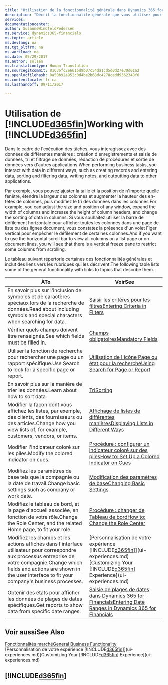 ```yaml
---
title: "Utilisation de la fonctionnalité générale dans Dynamics 365 for Financials | Microsoft"
description: "Décrit la fonctionnalité générale que vous utilisez pour interagir avec des données dans Financials, par exemple entrer les valeurs, trier les données, et modifier les vues."
services: 
documentationcenter: 
author: SusanneWindfeldPedersen
ms.service: dynamics365-financials
ms.topic: article
ms.devlang: na
ms.tgt_pltfrm: na
ms.workload: na
ms.date: 05/29/2017
ms.author: solsen
ms.translationtype: Human Translation
ms.sourcegitcommit: 81636fc2e661bd9b07c54da1cd5d0d27e30d01a2
ms.openlocfilehash: 0a50b92a952c0d4be2b68dc4278cedd9362348f0
ms.contentlocale: fr-ca
ms.lasthandoff: 09/11/2017

---
```

# <a name="working-with-included365finincludesd365finlongmdmd"></a><span data-ttu-id="7c1e5-103">Utilisation de [!INCLUDE[d365fin](includes/d365fin_long_md.md)]</span><span class="sxs-lookup"><span data-stu-id="7c1e5-103">Working with [!INCLUDE[d365fin](includes/d365fin_long_md.md)]</span></span>
<span data-ttu-id="7c1e5-104">Dans le cadre de l'exécution des tâches, vous interagissez avec des données de différentes manières : création d'enregistrements et saisie de données, tri et filtrage de données, rédaction de procédures et sortie de données vers d'autres applications.</span><span class="sxs-lookup"><span data-stu-id="7c1e5-104">When performing business tasks, you interact with data in different ways, such as creating records and entering data, sorting and filtering data, writing notes, and outputting data to other applications.</span></span>

<span data-ttu-id="7c1e5-105">Par exemple, vous pouvez ajuster la taille et la position de n'importe quelle fenêtre, étendre la largeur des colonnes et augmenter la hauteur des en-têtes de colonnes, puis modifiez le tri des données dans les colonnes.</span><span class="sxs-lookup"><span data-stu-id="7c1e5-105">For example, you can adjust the size and position of any window, expand the width of columns and increase the height of column headers, and change the sorting of data in columns.</span></span> <span data-ttu-id="7c1e5-106">Si vous souhaitez utiliser la barre de défilement horizontale pour afficher toutes les colonnes dans une page de liste ou des lignes document, vous constatez la présence d'un volet Figer vertical pour empêcher le défilement de certaines colonnes.</span><span class="sxs-lookup"><span data-stu-id="7c1e5-106">And if you want to use the horizontal scroll bar to view all columns on a list page or on document lines, you will see that there is a vertical freeze pane to restrict some columns from scrolling.</span></span>

<span data-ttu-id="7c1e5-107">Le tableau suivant répertorie certaines des fonctionnalités générales et inclut des liens vers les rubriques qui les décrivent.</span><span class="sxs-lookup"><span data-stu-id="7c1e5-107">The following table lists some of the general functionality with links to topics that describe them.</span></span>

| <span data-ttu-id="7c1e5-108">À</span><span class="sxs-lookup"><span data-stu-id="7c1e5-108">To</span></span> | <span data-ttu-id="7c1e5-109">Voir</span><span class="sxs-lookup"><span data-stu-id="7c1e5-109">See</span></span> |
| --- | --- |
| <span data-ttu-id="7c1e5-110">En savoir plus sur l'inclusion de symboles et de caractères spéciaux lors de la recherche de données.</span><span class="sxs-lookup"><span data-stu-id="7c1e5-110">Read about including symbols and special characters when searching for data.</span></span> |[<span data-ttu-id="7c1e5-111">Saisir les critères pour les filtres</span><span class="sxs-lookup"><span data-stu-id="7c1e5-111">Entering Criteria in Filters</span></span>](ui-enter-criteria-filters.md) |
| <span data-ttu-id="7c1e5-112">Vérifier quels champs doivent être renseignés.</span><span class="sxs-lookup"><span data-stu-id="7c1e5-112">See which fields must be filled in.</span></span> |[<span data-ttu-id="7c1e5-113">Champs obligatoires</span><span class="sxs-lookup"><span data-stu-id="7c1e5-113">Mandatory Fields</span></span>](ui-mandatory-fields.md) |
| <span data-ttu-id="7c1e5-114">Utiliser la fonction de recherche pour rechercher une page ou un rapport spécifique.</span><span class="sxs-lookup"><span data-stu-id="7c1e5-114">Use Search to look for a specific page or report.</span></span> |[<span data-ttu-id="7c1e5-115">Utilisation de l'icône Page ou état pour la recherche</span><span class="sxs-lookup"><span data-stu-id="7c1e5-115">Using Search for Page or Report</span></span>](ui-search.md) |
| <span data-ttu-id="7c1e5-116">En savoir plus sur la manière de trier les données.</span><span class="sxs-lookup"><span data-stu-id="7c1e5-116">Learn about how to sort data.</span></span> |[<span data-ttu-id="7c1e5-117">Tri</span><span class="sxs-lookup"><span data-stu-id="7c1e5-117">Sorting</span></span>](ui-sorting.md) |
| <span data-ttu-id="7c1e5-118">Modifier la façon dont vous affichez les listes, par exemple, des clients, des fournisseurs ou des articles.</span><span class="sxs-lookup"><span data-stu-id="7c1e5-118">Change how you view lists of, for example, customers, vendors, or items.</span></span> |[<span data-ttu-id="7c1e5-119">Affichage de listes de différentes manières</span><span class="sxs-lookup"><span data-stu-id="7c1e5-119">Displaying Lists in Different Ways</span></span>](across-display-lists-different-views.md) |
| <span data-ttu-id="7c1e5-120">Modifier l'indicateur coloré sur les piles.</span><span class="sxs-lookup"><span data-stu-id="7c1e5-120">Modify the colored indicator on cues.</span></span> |[<span data-ttu-id="7c1e5-121">Procédure : configurer un indicateur coloré sur des piles</span><span class="sxs-lookup"><span data-stu-id="7c1e5-121">How to: Set Up a Colored Indicator on Cues</span></span>](ui-how-setup-colored-indicator-cues.md) |
| <span data-ttu-id="7c1e5-122">Modifiez les paramètres de base tels que la compagnie ou la date de travail.</span><span class="sxs-lookup"><span data-stu-id="7c1e5-122">Change basic settings such as company or work date.</span></span> |[<span data-ttu-id="7c1e5-123">Modification des paramètres de base</span><span class="sxs-lookup"><span data-stu-id="7c1e5-123">Changing Basic Settings</span></span>](ui-change-basic-settings.md) |
| <span data-ttu-id="7c1e5-124">Modifiez le tableau de bord, et la page d'accueil associée, en fonction de votre rôle.</span><span class="sxs-lookup"><span data-stu-id="7c1e5-124">Change the Role Center, and the related Home page, to fit your role.</span></span> |[<span data-ttu-id="7c1e5-125">Procédure : changer de Tableau de bord</span><span class="sxs-lookup"><span data-stu-id="7c1e5-125">How to: Change the Role Center</span></span>](change-role.md) |
| <span data-ttu-id="7c1e5-126">Modifiez les champs et les actions affichés dans l'interface utilisateur pour correspondre aux processus entreprise de votre compagnie.</span><span class="sxs-lookup"><span data-stu-id="7c1e5-126">Change which fields and actions are shown in the user interface to fit your company's business processes.</span></span> |<span data-ttu-id="7c1e5-127">[Personnalisation de votre expérience [!INCLUDE[d365fin](includes/d365fin_md.md)]](ui-experiences.md)</span><span class="sxs-lookup"><span data-stu-id="7c1e5-127">[Customizing Your [!INCLUDE[d365fin](includes/d365fin_md.md)] Experience](ui-experiences.md)</span></span> |
| <span data-ttu-id="7c1e5-128">Obtenir des états pour afficher les données de plages de dates spécifiques.</span><span class="sxs-lookup"><span data-stu-id="7c1e5-128">Get reports to show data from specific date ranges.</span></span> |[<span data-ttu-id="7c1e5-129">Saisie de plages de dates dans Dynamics 365 for Financials</span><span class="sxs-lookup"><span data-stu-id="7c1e5-129">Entering Date Ranges in Dynamics 365 for Financials</span></span>](ui-enter-date-ranges.md) |

## <a name="see-also"></a><span data-ttu-id="7c1e5-130">Voir aussi</span><span class="sxs-lookup"><span data-stu-id="7c1e5-130">See Also</span></span>
[<span data-ttu-id="7c1e5-131">Fonctionnalités marché</span><span class="sxs-lookup"><span data-stu-id="7c1e5-131">General Business Functionality</span></span>](ui-across-business-areas.md)  
<span data-ttu-id="7c1e5-132">[Personnalisation de votre expérience [!INCLUDE[d365fin](includes/d365fin_md.md)]](ui-experiences.md)</span><span class="sxs-lookup"><span data-stu-id="7c1e5-132">[Customizing Your [!INCLUDE[d365fin](includes/d365fin_md.md)] Experience](ui-experiences.md)</span></span>  

## [!INCLUDE[d365fin](includes/free_trial_md.md)]

